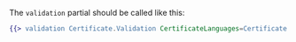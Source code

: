 The `validation` partial should be called like this:

```hbs
{{> validation Certificate.Validation CertificateLanguages=Certificate.CertificateLanguages}}
```
